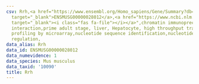 ```yaml
---
csv: Rrh,<a href="https://www.ensembl.org/Homo_sapiens/Gene/Summary?db=core;g=ENSMUSG00000028012"
  target="_blank">ENSMUSG00000028012</a>,<a href="https://www.ncbi.nlm.nih.gov/pubmed/23834426"
  target="_blank"><i class="fas fa-file"></i></a>",chromatin immunoprecipitation assay,direct
  interaction,prime adult stage, liver, Hepatocyte, high throughput transcription
  profiling by microarray,nucleotide sequence identification,nucleotide sequence identification,transcriptional
  regulation,
data_alias: Rrh
data_id: ENSMUSG00000028012
data_numevidence: 1
data_species: Mus musculus
data_taxid: '10090'
title: Rrh
---
```


